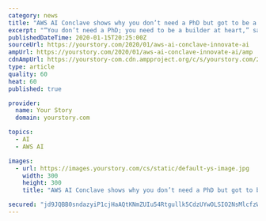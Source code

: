 ```yaml
---
category: news
title: "AWS AI Conclave shows why you don’t need a PhD but got to be a builder at heart to innovate with AI"
excerpt: "“You don’t need a PhD; you need to be a builder at heart,” said, Denis Batalov, Worldwide Technical Leader, ML & AI, AWS in his keynote address on day 2 of the Amazon AI Conclave in Bengaluru. The Artificial Intelligence (AI) expert with over two decades of experience took the audience through how AWS developed comprehensive ML ..."
publishedDateTime: 2020-01-15T20:25:00Z
sourceUrl: https://yourstory.com/2020/01/aws-ai-conclave-innovate-ai
ampUrl: https://yourstory.com/2020/01/aws-ai-conclave-innovate-ai/amp
cdnAmpUrl: https://yourstory-com.cdn.ampproject.org/c/s/yourstory.com/2020/01/aws-ai-conclave-innovate-ai/amp
type: article
quality: 60
heat: 60
published: true

provider:
  name: Your Story
  domain: yourstory.com

topics:
  - AI
  - AWS AI

images:
  - url: https://images.yourstory.com/cs/static/default-ys-image.jpg
    width: 300
    height: 300
    title: "AWS AI Conclave shows why you don’t need a PhD but got to be a builder at heart to innovate with AI"

secured: "jd9JQBB0sndazyiP1cjHaAQtKNmZUIu54Rtgullk5CdzUYwOLSIO2NsMlcfzWikU4KeA+71n4EhbTWh6VJ+f0onm4Ca0SoquAGSQSRR3gSM9LjvOoy4if2PwexLcBALkfvXvYKO9fwFma/S0bm9aZT+/6INskFMi0Wrpck9rFxPuxMnZqzEs25iIN69LDPsDZa3eyXz5Qauw5LTCvVAWwycCvE+4ytc7GHzpmpYBAOqpzL+igmsf6YC+SpsILmZ8Sehaw9MKWa1A5jO4956iMae5wL6ljlBvLkU9hDO3EaI=;KUjnkKfETgv7R3yqDE9OpQ=="
---
```



